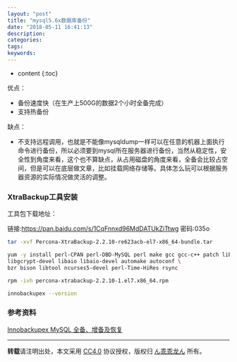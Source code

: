 ```yaml
---
layout: "post"
title: "mysql5.6x数据库备份"
date: "2018-05-11 16:41:13"
description: 
categories: 
tags: 
keywords: 
---
```


* content
{:toc}

优点：

* 备份速度快（在生产上500G的数据2个小时全备完成）
* 支持热备份

缺点：

* 不支持远程调用，也就是不能像mysqldump一样可以在任意的机器上面执行命令进行备份，所以必须要到mysql所在服务器进行备份，当然从稳定性，安全性到角度来看，这个也不算缺点，从占用磁盘的角度来看，全备会比较占空间，但是可以在底层做文章，比如挂载网络存储等。具体怎么玩可以根据服务器资源的实际情况做灵活的调整。





### XtraBackup工具安装

工具包下载地址：

链接:https://pan.baidu.com/s/1CqFnnxd96MdDATUkZiTtwg  密码:035o

```sh
tar -xvf Percona-XtraBackup-2.2.10-re623acb-el7-x86_64-bundle.tar

yum -y install perl-CPAN perl-DBD-MySQL perl make gcc gcc-c++ patch libgcrypt \
libgcrypt-devel libaio libaio-devel automake autoconf \
bzr bison libtool ncurses5-devel perl-Time-HiRes rsync

rpm -ivh percona-xtrabackup-2.2.10-1.el7.x86_64.rpm

innobackupex --version
```

### 参考资料

[Innobackupex MySQL 全备、增备及恢复](https://www.cnblogs.com/wangxiaoqiangs/p/5961413.html)



---

**转载**请注明出处，本文采用 [CC4.0](http://creativecommons.org/licenses/by-nc-nd/4.0/) 协议授权，版权归 [ん乖乖龙ん](https://bjddd192.github.io) 所有。